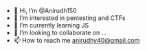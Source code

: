 - 👋 Hi, I’m @Anirudh150
- 👀 I’m interested in pentesting and CTFs
- 🌱 I’m currently learning JS
- 💞️ I’m looking to collaborate on ...
- 📫 How to reach me anirudhy40@gmail.com

<!---
Anirudh150/Anirudh150 is a ✨ special ✨ repository because its `README.md` (this file) appears on your GitHub profile.
You can click the Preview link to take a look at your changes.
--->
